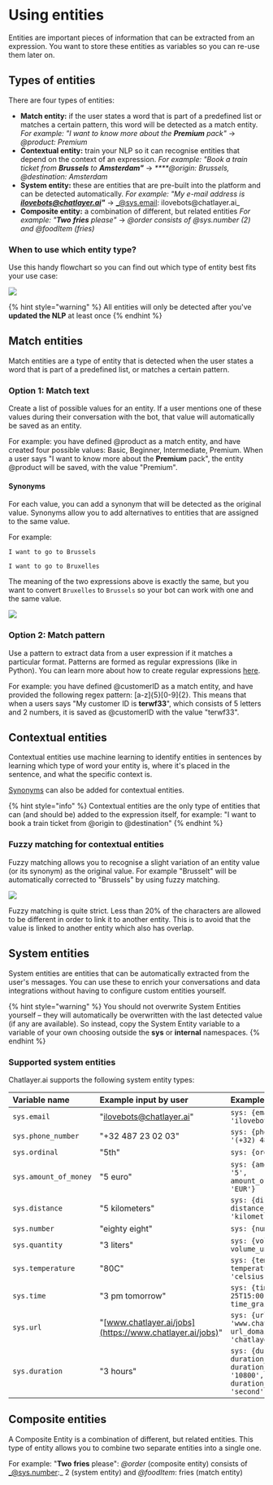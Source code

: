 # Using entities

Entities are important pieces of information that can be extracted from an expression. You want to store these entities as variables so you can re-use them later on.

## Types of entities

There are four types of entities:

* **Match entity:** if the user states a word that is part of a predefined list or matches a certain pattern, this word will be detected as a match entity. _For example: "I want to know more about the **Premium** pack"_ → _@product: Premium_ 
* **Contextual entity:** train your NLP so it can recognise entities that depend on the context of an expression. _For example: "Book a train ticket from **Brussels** to **Amsterdam"**_ → _****@origin: Brussels, @destination: Amsterdam_ 
* **System entity:** these are entities that are pre-built into the platform and can be detected automatically. _For example: "My e-mail address is **ilovebots@chatlayer.ai"**_ → _@sys.email: ilovebots@chatlayer.ai_ 
* **Composite entity:** a combination of different, but related entities _For example: "**Two** **fries** please"_ → _@order consists of @sys.number \(2\) and @foodItem \(fries\)_

### When to use which entity type?

Use this handy flowchart so you can find out which type of entity best fits your use case:

![](../../.gitbook/assets/untitled-document.png)

{% hint style="warning" %}
All entities will only be detected after you've **updated the NLP** at least once
{% endhint %}

## Match entities

Match entities are a type of entity that is detected when the user states a word that is part of a predefined list, or matches a certain pattern.

### Option 1: Match text

Create a list of possible values for an entity. If a user mentions one of these values during their conversation with the bot, that value will automatically be saved as an entity.

For example: you have defined @product as a match entity, and have created four possible values: Basic, Beginner, Intermediate, Premium. When a user says "I want to know more about the **Premium** pack", the entity @product will be saved, with the value "Premium".

#### Synonyms

For each value, you can add a synonym that will be detected as the original value. Synonyms allow you to add alternatives to entities that are assigned to the same value. 

For example:

`I want to go to Brussels`

`I want to go to Bruxelles`

The meaning of the two expressions above is exactly the same, but you want to convert `Bruxelles` to `Brussels` so your bot can work with one and the same value.

![](../../.gitbook/assets/image%20%28348%29.png)

### Option 2: Match pattern

Use a pattern to extract data from a user expression if it matches a particular format. Patterns are formed as regular expressions \(like in Python\). You can learn more about how to create regular expressions [here](https://regex101.com/).

For example: you have defined @customerID as a match entity, and have provided the following regex pattern: \[a-z\]{5}\[0-9\]{2}. This means that when a users says "My customer ID is **terwf33**", which consists of 5 letters and 2 numbers, it is saved as @customerID with the value "terwf33".

## Contextual entities

Contextual entities use machine learning to identify entities in sentences by learning which type of word your entity is, where it's placed in the sentence, and what the specific context is.

[Synonyms](synonym-entities.md#synonyms) can also be added for contextual entities.

{% hint style="info" %}
Contextual entities are the only type of entities that can \(and should be\) added to the expression itself, for example: "I want to book a train ticket from @origin to @destination"
{% endhint %}

### Fuzzy matching for contextual entities

Fuzzy matching allows you to recognise a slight variation of an entity value \(or its synonym\) as the original value. For example "Brusselt" will be automatically corrected to "Brussels" by using fuzzy matching.

![](../../.gitbook/assets/image%20%28346%29.png)

Fuzzy matching is quite strict. Less than 20% of the characters are allowed to be different in order to link it to another entity. This is to avoid that the value is linked to another entity which also has overlap. 

## System entities

System entities are entities that can be automatically extracted from the user's messages. You can use these to enrich your conversations and data integrations without having to configure custom entities yourself.

{% hint style="warning" %}
You should not overwrite System Entities yourself – they will automatically be overwritten with the last detected value \(if any are available\). So instead, copy the System Entity variable to a variable of your own choosing outside the **sys** or **internal** namespaces.
{% endhint %}

### Supported system entities

Chatlayer.ai supports the following system entity types:

| Variable name | Example input by user | Example result in session |
| :--- | :--- | :--- |
| `sys.email` | "ilovebots@chatlayer.ai" | `sys: {email: 'ilovebots@chatlayer.ai'}` |
| `sys.phone_number` | "+32 487 23 02 03" | `sys: {phone_number: '(+32) 487230203'}` |
| `sys.ordinal` | "5th" | `sys: {ordinal: '5'}` |
| `sys.amount_of_money` | "5 euro" | `sys: {amount_of money: '5', amount_of_money_currency: 'EUR'}` |
| `sys.distance` | "5 kilometers" | `sys: {distance: '5', distance_unit: 'kilometre'}` |
| `sys.number` | "eighty eight" | `sys: {number: '88'}` |
| `sys.quantity` | "3 liters" | `sys: {volume: '3', volume_unit: 'litre'}` |
| `sys.temperature` | "80C" | `sys: {temperature '80', temperature_unit: 'celsius'` |
| `sys.time` | "3 pm tomorrow" | `sys: {time: '2020-12-25T15:00:00.000+00:00', time_grain: 'hour'}` |
| `sys.url` | "[www.chatlayer.ai/jobs](https://www.chatlayer.ai/jobs)" | `sys: {url: 'www.chatlayer.ai/jobs', url_domain: 'chatlayer.ai'}` |
| `sys.duration` | "3 hours" | `sys: {duration: '3', duration_unit: 'hour', duration_normalized: '10800', duration_normalized_unit: 'second'}` |

## Composite entities

A Composite Entity is a combination of different, but related entities. This type of entity allows you to combine two separate entities into a single one.

For example: "**Two** **fries** please": _@order_ \(composite entity\) consists of _@sys.number:_ 2 \(system entity\) and _@foodItem_: fries \(match entity\)

